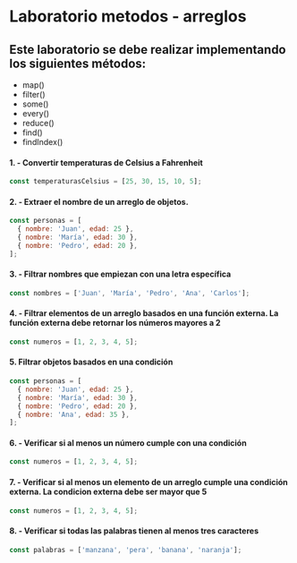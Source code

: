 # Laboratorio metodos - arreglos
## Este laboratorio se debe realizar implementando los siguientes métodos:
- map()
- filter()
- some()
- every()
- reduce()
- find()
- findIndex()

#### 1. - Convertir temperaturas de Celsius a Fahrenheit 
```js
const temperaturasCelsius = [25, 30, 15, 10, 5];
```

#### 2. - Extraer el nombre de un arreglo de objetos. 
```js
const personas = [
  { nombre: 'Juan', edad: 25 },
  { nombre: 'María', edad: 30 },
  { nombre: 'Pedro', edad: 20 },
];
```

#### 3. - Filtrar nombres que empiezan con una letra específica
 ```js
const nombres = ['Juan', 'María', 'Pedro', 'Ana', 'Carlos'];
 ```
#### 4. - Filtrar elementos de un arreglo basados en una función externa. La función externa debe retornar los números mayores a 2
```js
const numeros = [1, 2, 3, 4, 5];
```
#### 5. Filtrar objetos basados en una condición
```js
const personas = [
  { nombre: 'Juan', edad: 25 },
  { nombre: 'María', edad: 30 },
  { nombre: 'Pedro', edad: 20 },
  { nombre: 'Ana', edad: 35 },
];
```
#### 6. - Verificar si al menos un número cumple con una condición
```js
const numeros = [1, 2, 3, 4, 5];
```

#### 7. - Verificar si al menos un elemento de un arreglo cumple una condición externa. La condicion externa debe ser mayor que 5
```js
const numeros = [1, 2, 3, 4, 5];
```

#### 8. - Verificar si todas las palabras tienen al menos tres caracteres
```js
const palabras = ['manzana', 'pera', 'banana', 'naranja'];
```



